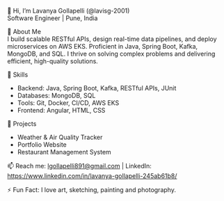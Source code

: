 👋 Hi, I’m Lavanya Gollapelli (@lavisg-2001)  
Software Engineer | Pune, India  

👀 About Me  
I build scalable RESTful APIs, design real-time data pipelines, and deploy microservices on AWS EKS. Proficient in Java, Spring Boot, Kafka, MongoDB, and SQL. 
I thrive on solving complex problems and delivering efficient, high-quality solutions.  

🌱 Skills  
- Backend: Java, Spring Boot, Kafka, RESTful APIs, JUnit  
- Databases: MongoDB, SQL  
- Tools: Git, Docker, CI/CD, AWS EKS  
- Frontend: Angular, HTML, CSS  

💞️ Projects  
- Weather & Air Quality Tracker
- Portfolio Website  
- Restaurant Management System

📫 Reach me: lgollapelli891@gmail.com | LinkedIn: https://www.linkedin.com/in/lavanya-gollapelli-245ab61b8/

⚡ Fun Fact: I love art, sketching, painting and photography.

